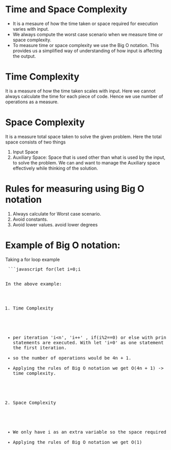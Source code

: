 # Time and Space Complexity
- It is a mesaure of how the time taken or space required for execution varies with input.
- We always compute the worst case scenario when we measure time or space complexity.
- To measure time or space complexity we use the Big O notation. This provides us a simplified way of understanding of how input is affecting the output.

# Time Complexity
It is a measure of how the time taken scales with input. Here we cannot always calculate the time for each piece of code. Hence we use number of operations as a measure.

# Space Complexity
It is a measure total space taken to solve the given problem. Here the total space consists of two things 
1. Input Space
2. Auxiliary Space: Space that is used other than what is used by the input, to solve the problem.
We can and want to manage the Auxiliary space effectively while thinking of the solution.

# Rules for measuring using Big O notation
1. Always calculate for Worst case scenario.
2. Avoid constants.
3. Avoid lower values. avoid lower degrees

# Example of Big O notation:
Taking a for loop example 
<pre> ```javascript for(let i=0;i<n;i++){if(i%2 == 0){print("Even")}else{print("Odd")}}``` </pre>

In the above example:
1. Time Complexity
  - per iteration 'i<n', 'i++' , if(i%2==0) or else with print statements are executed. With let 'i=0' as one statement that runs on the first iteration.
  - so the number of operations would be 4n + 1.
  - Applying the rules of Big O notation we get O(4n + 1) -> O(n) for time complexity.
2. Space Complexity
  - We only have i as an extra variable so the space required is 1
  - Applying the rules of Big O notation we get O(1)
